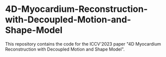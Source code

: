 # 4D-Myocardium-Reconstruction-with-Decoupled-Motion-and-Shape-Model
This repository contains the code for the ICCV'2023 paper "4D Myocardium Reconstruction with Decoupled Motion and Shape Model". 
